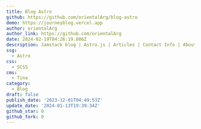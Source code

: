 ```yaml
---
title: Blog Astro
github: https://github.com/orientalArg/blog-astro
demo: https://journeyblog.vercel.app
author: orientalArg
author_link: https://github.com/orientalArg
date: 2024-02-19T04:26:19.886Z
description: Jamstack blog | Astro.js | Articles | Contact Info | About |
ssg:
  - Astro
css:
  - SCSS
cms:
  - Tina
category:
  - Blog
draft: false
publish_date: '2023-12-01T04:49:53Z'
update_date: '2024-01-13T19:39:34Z'
github_star: 0
github_fork: 0
---
```

